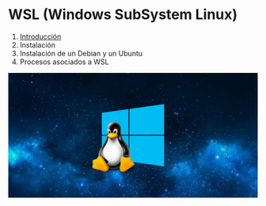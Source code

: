 # WSL (Windows SubSystem Linux)

1. [Introducción](/documents/Introduccion)
2. Instalación
3. Instalación de un Debian y un Ubuntu
4. Procesos asociados a WSL

![ImagenLinux](/img/wsl.jpg)
